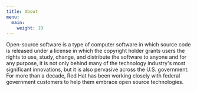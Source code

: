 ```yaml
---
title: About
menu:
  main:
    weight: 10
---
```

Open-source software is a type of computer software in which source code is released under a license in which the copyright holder grants users the rights to use, study, change, and distribute the software to anyone and for any purpose,
it is not only behind many of the technology industry's most
significant innovations, but it is also pervasive across the U.S. government.
For more than a decade, Red Hat has been working closely with federal government customers to help them embrace open source technologies.
 